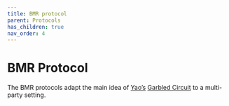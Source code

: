 ```yaml
---
title: BMR protocol
parent: Protocols
has_children: true
nav_order: 4
---
```


# BMR Protocol




The BMR protocols adapt the main idea of [Yao’s](yao.md) [Garbled Circuit](garbled_circuit.md) to a multi-party setting.